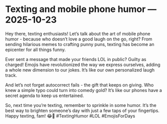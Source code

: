# Texting and mobile phone humor — 2025-10-23

Hey there, texting enthusiasts! Let’s talk about the art of mobile phone humor - because who doesn’t love a good laugh on the go, right? From sending hilarious memes to crafting punny puns, texting has become an epicenter for all things funny.

Ever sent a message that made your friends LOL in public? Guilty as charged! Emojis have revolutionized the way we express ourselves, adding a whole new dimension to our jokes. It’s like our own personalized laugh track.

And let’s not forget autocorrect fails - the gift that keeps on giving. Who knew a simple typo could turn into comedy gold? It’s like our phones have a secret agenda to keep us entertained.

So, next time you’re texting, remember to sprinkle in some humor. It’s the best way to brighten someone’s day with just a few taps of your fingertips. Happy texting, fam! 😂📱 #TextingHumor #LOL #EmojisForDays